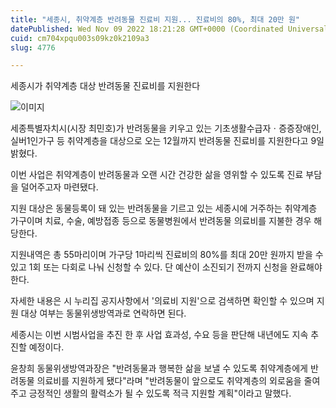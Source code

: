 ```yaml
---
title: "세종시, 취약계층 반려동물 진료비 지원... 진료비의 80%, 최대 20만 원"
datePublished: Wed Nov 09 2022 18:21:28 GMT+0000 (Coordinated Universal Time)
cuid: cm704xpqu003s09kz0k2109a3
slug: 4776

---
```



세종시가 취약계층 대상 반려동물 진료비를 지원한다

![이미지](https://cdn.hashnode.com/res/hashnode/image/upload/v1739257376636/f24c5fd5-cc17-4519-807a-ef99a0db8cc6.jpeg)

세종특별자치시(시장 최민호)가 반려동물을 키우고 있는 기초생활수급자ㆍ증증장애인, 실버1인가구 등 취약계층을 대상으로 오는 12월까지 반려동물 진료비를 지원한다고 9일 밝혔다.

이번 사업은 취약계층이 반려동물과 오랜 시간 건강한 삶을 영위할 수 있도록 진료 부담을 덜어주고자 마련됐다.

지원 대상은 동물등록이 돼 있는 반려동물을 기르고 있는 세종시에 거주하는 취약계층 가구이며 치료, 수술, 예방접종 등으로 동물병원에서 반려동물 의료비를 지불한 경우 해당한다.

지원내역은 총 55마리이며 가구당 1마리씩 진료비의 80%를 최대 20만 원까지 받을 수 있고 1회 또는 다회로 나눠 신청할 수 있다. 단 예산이 소진되기 전까지 신청을 완료해야 한다.

자세한 내용은 시 누리집 공지사항에서 '의료비 지원'으로 검색하면 확인할 수 있으며 지원 대상 여부는 동물위생방역과로 연락하면 된다.

세종시는 이번 시범사업을 추진 한 후 사업 효과성, 수요 등을 판단해 내년에도 지속 추진할 예정이다.

윤창희 동물위생방역과장은 "반려동물과 행복한 삶을 보낼 수 있도록 취약계층에게 반려동물 의료비를 지원하게 됐다"라며 "반려동물이 앞으로도 취약계층의 외로움을 줄여주고 긍정적인 생활의 활력소가 될 수 있도록 적극 지원할 계획"이라고 말했다.